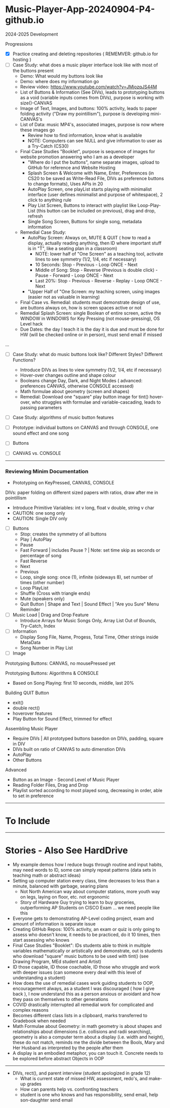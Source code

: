 # Music-Player-App-20240904-P4-github.io
2024-2025 Development

Progressions
- [x] Practice creating and deleting repositories ( REMEMVER: github.io for hosting )
- [ ] Case Study: what does a music player interface look like with most of the buttons present
    - Demo: What would my buttons look like
    - Demo: where does my information go
    - Review video: https://www.youtube.com/watch?v=JMjozqJS44M
    - List of Buttons & Information (See DIVs), leads to prototyping buttons as a void (variable inputs comes from DIVs), purpose is working with size()-CANVAS
    - Image of Text, Images, and buttons: 100% activity, leads to paper folding activity ("Draw my pointillism"), purpose is developing mini-CANVAS's
    - List of Data: music MP4's, associated images, purpose is now where these images go
        - Review how to find information, know what is available
        - NOTE: Computers can see NULL and give information to user as a Try-Catch (CS30)
    - Final Case Studies "Booklet", purpose is sequence of images for website promotion answering who I am as a developer
        - "Where do I put the buttons", name separate images, upload to GitHub for reference and Website Hosting
        - Splash Screen & Welcome with Name, Enter, Preferences (in CS20 to be saved as Write-Read File, DIVs as preference buttons to change formats),
         Uses APIs in 20
        - AutoPlay Screen, one playList starts playing with minimalist interface (user defines minimalist and purpose of whitespace), 2 click to anything rule
        - Play List Screen, Buttons to interact with playlist like Loop-Play-List (this button can be included on previous), drag and drop, refresh
        - Single Song Screen, Buttons for single song, metadata information
    - Remedial Case Study:
        - AutoPlay Screen: Always on, MUTE & QUIT ( how to read a display, actually reading anything, then ID where important stuff is in "T",
         like a seating plan in a classroom)
            - NOTE: lower half of "One Screen" as a teaching tool, activate lines to see symmetry (1/2, 1/4, etc if necessary)
            - 10 Seconds: Stop - Previous - Loop ONCE - Next
            - Middle of Song: Stop - Reverse (Previous is double click) - Pause - Forward - Loop ONCE - Next
            - Last 20%: Stop - Previous - Reverse - Replay - Loop ONCE - Next
        - "Upper Half of "One Screen: my teaching screen, using images (easier not as valuable in learning)
    - Final Case vs. Remedial: students must demonstrate design of use, are buttons always on, how is screen spaces active or not
    - Remedial Splash Screen: single Boolean of entire screen, active the WINDOW in WINDOWS for Key Pressing (not mouse-pressing), OS Level hack
    - Due Dates: the day I teach it is the day it is due and must be done for HW (will be checked online or in person), must send email if missed

...


- [ ] Case Study: what do music buttons look like? Different Styles? Different Functions?
    - Introduce DIVs as lines to view symmetry (1/2, 1/4, etc if necessary)
    - Hover-over changes outline and shape colour
    - Booleans change Day, Dark, and Night Modes ( advanced: preferences CANVAS, otherwise CONSOLE accessed)
    - Math formulae about geometry (screen and shapes)
    - Remedial: Download one "square" play button image for tint() hover-over, who struggles with formulae and variable-cascading, leads to passing parameters
- [ ] Case Study: algorithms of music button features
- [ ] Prototype: individual buttons on CANVAS and through CONSOLE, one sound effect and one song

- [ ] Buttons
- [ ] CANVAS vs. CONSOLE

---

### Reviewing Minim Documentation
- Prototyping on KeyPressed, CANVAS, CONSOLE

DIVs: paper folding on different sized papers with ratios, draw after me in pointillism
- Introduce Primitive Variables: int v long, float v double, string v char
- CAUTION: one song only
- CAUTION: Single DIV only
- [ ] Buttons
   - Stop: creates the symmetry of all buttons
   - Play | AutoPlay
   - Pause
   - Fast Forward | includes Pause ? | Note: set time skip as seconds or percentage of song
   - Fast Reverse 
   - Next 
   - Previous
   - Loop, single song: once (1), infinite (sideways 8), set number of times (other number)
   - Loop PlayList
   - Shuffle (Cross with triangle ends)
   - Mute (speakers only)
   - Quit Button | Shape and Text | Sound Effect | "Are you Sure" Menu Reminder
- [ ] Music Load | Drag and Drop Feature
   - Introduce Arrays for Music Songs Only, Array List Out of Bounds, Try-Catch, Index
- [ ] Information
   - Display Song File, Name, Progess, Total Time, Other strings inside MetaData
   - Song Number in Play List
- [ ] Image

Prototyping Buttons: CANVAS, no mousePressed yet

Prototyping Buttons: Algorithms & CONSOLE
- Based on Song Playing: first 10 seconds, middle, last 20%

Building QUIT Button
- exit()
- double rect()
- hoverover features
- Play Button for Sound Effect, trimmed for effect

Assembling Music Player
- Require DIVs | All prototyped buttons basedon on DIVs, padding, square in DIV
- DIVs built on ratio of CANVAS to auto dimenstion DIVs
- AutoPlay
- Other Buttons

Advanced
- Button as an Image - Second Level of Music Player
- Reading Folder Files, Drag and Drop
- Playlist sorted according to most played song, decreasing in order, able to set in preference

---

# To Include

---

# Stories - Also See HardDrive
- My example demos how I reduce bugs through routine and input habits, may need words to ID, some can simply repeat patterns (data sets in teaching math or abstract ideas)
- Setting up computer station every class, time decreases to less than a minute, balanced with garbage, searing plans
    - Not North American way about computer stations, more youth way on legs, laying on floor, etc. not ergonomic 
    - Story of Hardware Guy trying to learn to buy groceries, outperforming AP Students on CISCO Exam ... we need people like this
- Everyone gets to demonstrating AP-Level coding project, exam and amount of information is separate issue
- Creating GitHub Repos: 100% activity, an exam or quiz is only going to assess who doesn't know,
it needs to be practiced, do it 10 times, then start assessing who knows
- Final Case Studies "Booklet": IDs students able to think in multiple variables mathematically or artistically and demonstrate, 
out is students who download "square" music buttons to be used with tint() (see Drawing Program, MEd student and Artist)
- ID those capable, ID those coachable, ID those who struggle and work with deeper issues (can someone every deal with this level of understanding a student)
- How does the use of remedial cases work guiding students to OOP, encouragement always, as a student I was discouraged ( how I give back ), I now understand
this as a person anxious or avoidant and how they pass on themselves to other generations
- COVID drastically interrupted all remedial work for complicated and complex reasons
- Becomes different class lists in a clipboard, marks transferred to Gradebook when needed
- Math Formulae about Geometry: in math geometry is about shapes and relationships about dimensions
(i.e. collisions and radii searching), geometry is also a computer term about a display (i.e. width and height), these do not match, reminds me the
divide between the Bools, Mary and Her Husband as interpreted by the people after them
- A display is an embodied metaphor, you can touch it. Concrete needs to be explored before abstract Objects in OOP

---

- DIVs, rect(), and parent interview (student apologized in grade 12)
    - What is current state of missed HW, assessment, redo's, and make-up grades
    - How can parents help vs. confronting teachers
    - student is one who knows and has responsibility, send email, help son-daughter send email